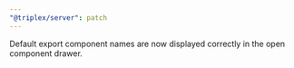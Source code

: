 ```yaml
---
"@triplex/server": patch
---
```


Default export component names are now displayed correctly in the open component
drawer.
